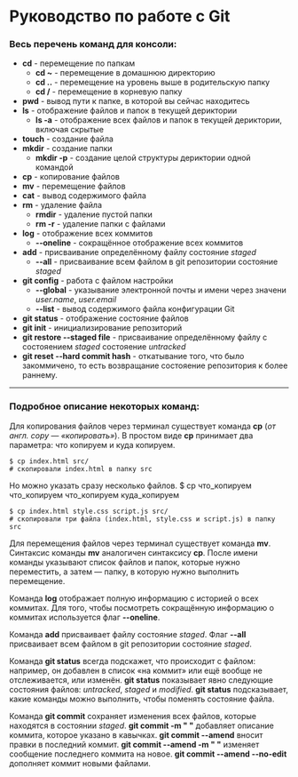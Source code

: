 # Руководство по работе с Git

### Весь перечень команд для консоли:

+ **cd** - перемещение по папкам
  + **cd ~** - перемещение в домашнюю директорию
  + **cd ..** - перемещение на уровень выше в родительскую папку
  + **cd /** - перемещение в корневую папку
+ **pwd** - вывод пути к папке, в которой вы сейчас находитесь
+ **ls** - отображение файлов и папок в текущей дериктории
  + **ls -a** - отображение всех файлов и папок в текущей дериктории, включая скрытые
+ **touch** - создание файла
+ **mkdir** - создание папки
  + **mkdir -p** - создание целой структуры дериктории одной командой
+ **cp** - копирование файлов
+ **mv** - перемещение файлов
+ **cat** - вывод содержимого файла
+ **rm** - удаление файла
  + **rmdir** - удаление пустой папки
  + **rm -r** - удаление папки с файлами
+ **log** - отображение всех коммитов
  + **--oneline** - сокращённое отображение всех коммитов
+ **add** - присваивание определённому файлу состояние *staged* 
  + **--all** -  присваивание всем файлом в git репозитории состояние *staged*
+ **git config** - работа с файлом настройки
  + **--global** - указывание электронной почты и имени через значени *user.name*, *user.email* 
  + **--list** -  вывод содержимого файла конфигурации Git
+ **git status** - отображение состояние файлов
+ **git init** - инициализирование репозиторий
+ **git restore --staged file** - присваивание определённому файлу с состояением *staged* состояение *untracked*
+ **git reset --hard commit hash** - откатывание того, что было закоммичено, то есть возвращание состояение репозитория к более раннему.

---

### Подробное описание некоторых команд:

Для копирования файлов через терминал существует команда **cp** (*от англ. copy — «копировать»*). В простом виде **cp** принимает два параметра: что копируем и куда копируем.
``` 
$ cp index.html src/
# скопировали index.html в папку src
``` 

Но можно указать сразу несколько файлов.
$ cp что_копируем что_копируем что_копируем куда_копируем

```
$ cp index.html style.css script.js src/
# скопировали три файла (index.html, style.css и script.js) в папку src
```

Для перемещения файлов через терминал существует команда **mv**. Синтаксис команды **mv** аналогичен синтаксису **cp**. После имени команды указывают список файлов и папок, которые нужно переместить, а затем — папку, в которую нужно выполнить перемещение.

Команда **log** отображает полную информацию с историей о всех коммитах. Для того, чтобы посмотреть сокращённую информацию о коммитах используется флаг **--oneline**.

Команда **add** присваивает файлу состояние *staged*. Флаг **--all** присваивает всем файлом в git репозитории состояние *staged*.

Команда **git status** всегда подскажет, что происходит с файлом: например, он добавлен в список «на коммит» или ещё вообще не отслеживается, или изменён. **git status** показывает явно следующие состояния файлов: *untracked*, *staged* и *modified*. **git status** подсказывает, какие команды можно выполнить, чтобы поменять состояние файла.

Команда **git commit** сохраняет изменения всех файлов, которые находятся в состоянии *staged*. **git commit -m " "** добавляет описание коммита, которое указано в кавычках. **git commit --amend** вносит правки в последний коммит. **git commit --amend -m " "** изменяет сообщение последнего коммита на новое. **git commit --amend --no-edit** дополняет коммит новыми файлами.